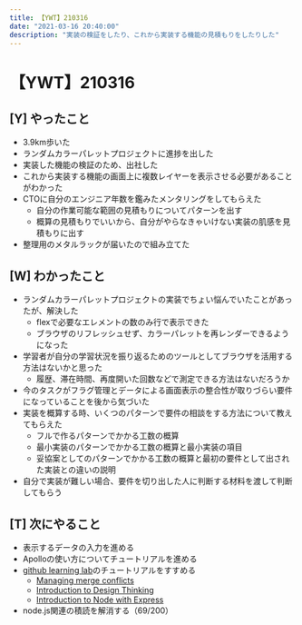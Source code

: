 ```yaml
---
title: 【YWT】210316
date: "2021-03-16 20:40:00"
description: "実装の検証をしたり、これから実装する機能の見積もりをしたりした"
---
```


# 【YWT】210316

## [Y] やったこと

- 3.9km歩いた
- ランダムカラーパレットプロジェクトに進捗を出した
- 実装した機能の検証のため、出社した
- これから実装する機能の画面上に複数レイヤーを表示させる必要があることがわかった
- CTOに自分のエンジニア年数を鑑みたメンタリングをしてもらえた
  - 自分の作業可能な範囲の見積もりについてパターンを出す
  - 概算の見積もりでいいから、自分がやらなきゃいけない実装の肌感を見積もりに出す
- 整理用のメタルラックが届いたので組み立てた

## [W] わかったこと

- ランダムカラーパレットプロジェクトの実装でちょい悩んでいたことがあったが、解決した
  - flexで必要なエレメントの数のみ行で表示できた
  - ブラウザのリフレッシュせず、カラーパレットを再レンダーできるようになった
- 学習者が自分の学習状況を振り返るためのツールとしてブラウザを活用する方法はないかと思った
  - 履歴、滞在時間、再度開いた回数などで測定できる方法はないだろうか
- 今のタスクがフラグ管理とデータによる画面表示の整合性が取りづらい要件になっていることを後から気づいた
- 実装を概算する時、いくつのパターンで要件の相談をする方法について教えてもらえた
  - フルで作るパターンでかかる工数の概算
  - 最小実装のパターンでかかる工数の概算と最小実装の項目
  - 妥協案としてのパターンでかかる工数の概算と最初の要件として出された実装との違いの説明
- 自分で実装が難しい場合、要件を切り出した人に判断する材料を渡して判断してもらう

## [T] 次にやること

- 表示するデータの入力を進める
- Apolloの使い方についてチュートリアルを進める
- [github learning lab](https://lab.github.com/githubtraining)のチュートリアルをすすめる
  - [Managing merge conflicts](https://lab.github.com/githubtraining/managing-merge-conflicts)
  - [Introduction to Design Thinking](https://lab.github.com/githubtraining/introduction-to-design-thinking)
  - [Introduction to Node with Express](https://lab.github.com/everydeveloper/introduction-to-node-with-express)
- node.js関連の積読を解消する（69/200）
